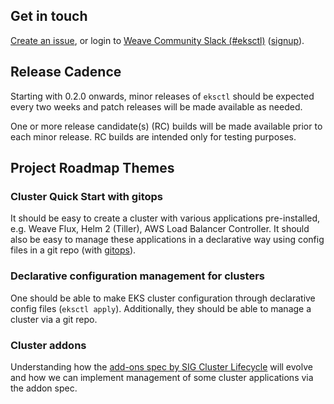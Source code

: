 ## Get in touch

[Create an issue](https://github.com/weaveworks/eksctl/issues/new), or login to [Weave Community Slack (#eksctl)][slackchan] ([signup][slackjoin]).

[slackjoin]: https://slack.weave.works/
[slackchan]: https://weave-community.slack.com/messages/CAYBZBWGL/

## Release Cadence

Starting with 0.2.0 onwards, minor releases of `eksctl` should be expected every two weeks and patch releases will be made available as needed.

One or more release candidate(s) (RC) builds will be made available prior to each minor release. RC builds are intended only for testing purposes.

## Project Roadmap Themes

### Cluster Quick Start with gitops

It should be easy to create a cluster with various applications pre-installed, e.g. Weave Flux, Helm 2 (Tiller), AWS Load Balancer Controller. It should also be easy to manage these applications in a declarative way using config files in a git repo (with [gitops](https://www.weave.works/blog/what-is-gitops-really)).

### Declarative configuration management for clusters

One should be able to make EKS cluster configuration through declarative config files (`eksctl apply`). Additionally, they should be able to manage a cluster via a git repo.

### Cluster addons

Understanding how the [add-ons spec by SIG Cluster Lifecycle](https://github.com/kubernetes/enhancements/pull/746) will evolve and how we can implement management of some cluster applications via the addon spec.
